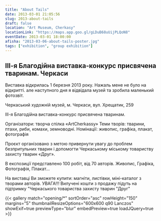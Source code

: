 ```yaml
---
title: "About Tails"
date: 2013-03-01 21:05:56
slug: 2013-about-tails
draft: false
location: "Art Museum, Cherkasy"
locationLink: "https://maps.app.goo.gl/gLDuB68uUijPLQoN8"
eventDate: 2013-03-01 18:00:00
afisha: "2013-03-06-about-tails-poster.jpg"
tags: ["exhibition", "group exhibition"]
---
```


## ІІІ-я Благодійна виставка-конкурс присвячена тваринам. Черкаси

Виставка відкрилась 1 березня 2013 року. Нажаль мене не було на відкритті. але наступного дня я відвідала музей та зробила маленький фотозвіт. 


Черкаський художній музей, м. Черкаси, вул. Хрещатик, 259

ІІІ-я Благодійна виставка-конкурс присвячена тваринам.

Організатори: творча спілка «ArtCherkassy»
Теми творів: тварини, птахи, риби, комахи, земноводні.
Номінації: живопис, графіка, плакат, фотографія

Проєкт організовано з метою привернути увагу до проблем безпритульних тварин і допомогти Черкаському міському товариству захисту тварин «Друг».

В експозиції представлено 100 робіт, від 70 авторів.
Живопис, Графіка, Фотографія, Плакат...

На виставці Ви зможете купити: магніти, листівки, міні-каталог з творами авторів.
УВАГА!!! Вилучені кошти з продажу підуть на підтримку "Черкаського товариства захисту тварин "Друг"

{{< gallery match="opening/*" sortOrder="asc" rowHeight="150" margins="5" thumbnailResizeOptions="600x600 q90 Lanczos" showExif=true previewType="blur" embedPreview=true loadJQuery=true >}}
